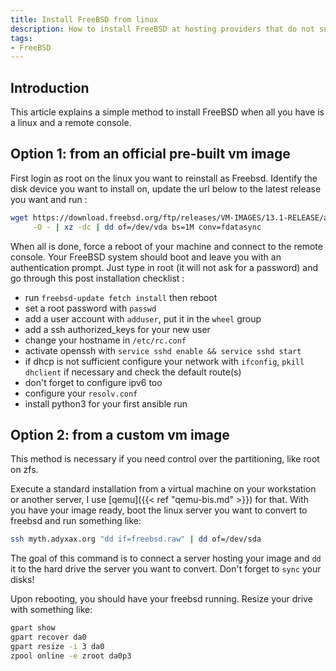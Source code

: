 ```yaml
---
title: Install FreeBSD from linux
description: How to install FreeBSD at hosting providers that do not support it
tags:
- FreeBSD
---
```


## Introduction

This article explains a simple method to install FreeBSD when all you have is a linux and a remote console.

## Option 1: from an official pre-built vm image

First login as root on the linux you want to reinstall as Freebsd. Identify the disk device you want to install on, update the url below to the latest release you want and run :
```sh
wget https://download.freebsd.org/ftp/releases/VM-IMAGES/13.1-RELEASE/amd64/Latest/FreeBSD-13.1-RELEASE-amd64.raw.xz \
     -O - | xz -dc | dd of=/dev/vda bs=1M conv=fdatasync
```

When all is done, force a reboot of your machine and connect to the remote console. Your FreeBSD system should boot and leave you with an authentication prompt. Just type in root (it will not ask for a password) and go through this post installation checklist :
- run `freebsd-update fetch install` then reboot
- set a root password with `passwd`
- add a user account with `adduser`, put it in the `wheel` group
- add a ssh authorized_keys for your new user
- change your hostname in `/etc/rc.conf`
- activate openssh with `service sshd enable && service sshd start`
- if dhcp is not sufficient configure your network with `ifconfig`, `pkill dhclient` if necessary and check the default route(s)
- don't forget to configure ipv6 too
- configure your `resolv.conf`
- install python3 for your first ansible run

## Option 2: from a custom vm image

This method is necessary if you need control over the partitioning, like root on zfs.

Execute a standard installation from a virtual machine on your workstation or another server, I use [qemu]({{< ref "qemu-bis.md" >}}) for that. With you have your image ready, boot the linux server you want to convert to freebsd and run something like:
```sh
ssh myth.adyxax.org "dd if=freebsd.raw" | dd of=/dev/sda
```
The goal of this command is to connect a server hosting your image and `dd` it to the hard drive the server you want to convert. Don't forget to `sync` your disks!

Upon rebooting, you should have your freebsd running. Resize your drive with something like:
```sh
gpart show
gpart recover da0
gpart resize -i 3 da0
zpool online -e zroot da0p3
```
